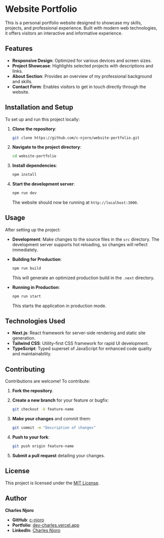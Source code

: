 # Website Portfolio

This is a personal portfolio website designed to showcase my skills, projects, and professional experience. Built with modern web technologies, it offers visitors an interactive and informative experience.

## Features

- **Responsive Design**: Optimized for various devices and screen sizes.
- **Project Showcase**: Highlights selected projects with descriptions and links.
- **About Section**: Provides an overview of my professional background and skills.
- **Contact Form**: Enables visitors to get in touch directly through the website.

## Installation and Setup

To set up and run this project locally:

1. **Clone the repository**:

   ```bash
   git clone https://github.com/c-njoro/website-portfolio.git
   ```

2. **Navigate to the project directory**:

   ```bash
   cd website-portfolio
   ```

3. **Install dependencies**:

   ```bash
   npm install
   ```

4. **Start the development server**:

   ```bash
   npm run dev
   ```

   The website should now be running at `http://localhost:3000`.

## Usage

After setting up the project:

- **Development**: Make changes to the source files in the `src` directory. The development server supports hot reloading, so changes will reflect immediately.
- **Building for Production**:

  ```bash
  npm run build
  ```

  This will generate an optimized production build in the `.next` directory.

- **Running in Production**:

  ```bash
  npm run start
  ```

  This starts the application in production mode.

## Technologies Used

- **Next.js**: React framework for server-side rendering and static site generation.
- **Tailwind CSS**: Utility-first CSS framework for rapid UI development.
- **TypeScript**: Typed superset of JavaScript for enhanced code quality and maintainability.

## Contributing

Contributions are welcome! To contribute:

1. **Fork the repository**.
2. **Create a new branch** for your feature or bugfix:

   ```bash
   git checkout -b feature-name
   ```

3. **Make your changes** and commit them:

   ```bash
   git commit -m "Description of changes"
   ```

4. **Push to your fork**:

   ```bash
   git push origin feature-name
   ```

5. **Submit a pull request** detailing your changes.

## License

This project is licensed under the [MIT License](LICENSE).

## Author

**Charles Njoro**

- **GitHub**: [c-njoro](https://github.com/c-njoro)
- **Portfolio**: [dev-charles.vercel.app](https://dev-charles.vercel.app)
- **LinkedIn**: [Charles Njoro](https://ke.linkedin.com/in/charles-njoro-64b392244)

